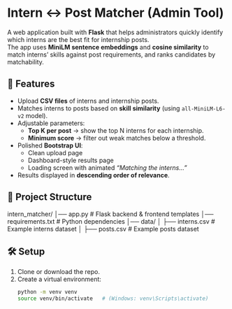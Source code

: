 # Intern ↔ Post Matcher (Admin Tool)

A web application built with **Flask** that helps administrators quickly identify which interns are the best fit for internship posts.  
The app uses **MiniLM sentence embeddings** and **cosine similarity** to match interns’ skills against post requirements, and ranks candidates by matchability.

## 🚀 Features
- Upload **CSV files** of interns and internship posts.
- Matches interns to posts based on **skill similarity** (using `all-MiniLM-L6-v2` model).
- Adjustable parameters:
  - **Top K per post** → show the top N interns for each internship.
  - **Minimum score** → filter out weak matches below a threshold.
- Polished **Bootstrap UI**:
  - Clean upload page
  - Dashboard-style results page
  - Loading screen with animated *“Matching the interns…”*
- Results displayed in **descending order of relevance**.

## 📂 Project Structure
intern_matcher/
│── app.py # Flask backend & frontend templates
│── requirements.txt # Python dependencies
│── data/
│ ├── interns.csv # Example interns dataset
│ ├── posts.csv # Example posts dataset


## 🛠️ Setup
1. Clone or download the repo.
2. Create a virtual environment:
   ```bash
   python -m venv venv
   source venv/bin/activate   # (Windows: venv\Scripts\activate)

